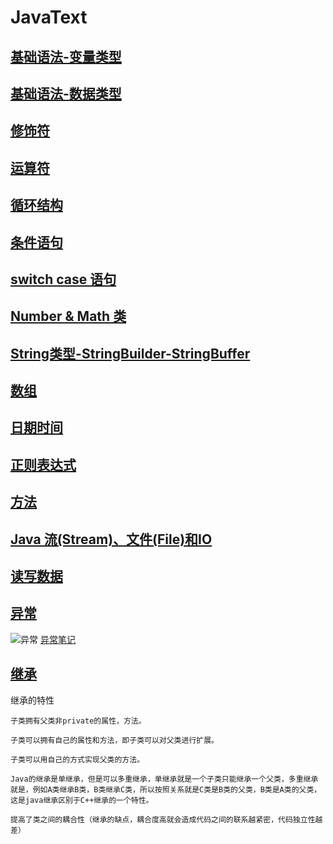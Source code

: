 # JavaText
## [基础语法-变量类型](https://github.com/bfsz/JavaText/blob/master/src/com/stu/TypesOfVariables.java)
## [基础语法-数据类型](https://github.com/bfsz/JavaText/blob/master/src/com/stu/DataType.java)
## [修饰符](https://github.com/bfsz/JavaText/blob/master/src/com/stu/Modifier.java)
## [运算符](https://github.com/bfsz/JavaText/blob/master/src/com/stu/Operator.java)
## [循环结构](https://github.com/bfsz/JavaText/blob/master/src/com/stu/LoopStructure.java)
## [条件语句](https://github.com/bfsz/JavaText/blob/master/src/com/stu/ConditionalStatement.java)
## [switch case 语句](https://github.com/bfsz/JavaText/blob/master/src/com/stu/SwichCase.java)
## [Number & Math 类](https://github.com/bfsz/JavaText/blob/master/src/com/stu/NumberMath.java)
## [String类型-StringBuilder-StringBuffer](https://github.com/bfsz/JavaText/blob/master/src/com/stu/StringDemo.java)
## [数组](https://github.com/bfsz/JavaText/blob/master/src/com/stu/Array.java)
## [日期时间](https://github.com/bfsz/JavaText/blob/master/src/com/stu/DateDemo.java)
## [正则表达式](https://github.com/bfsz/JavaText/blob/master/src/com/stu/RegexDemo.java)
## [方法](https://github.com/bfsz/JavaText/blob/master/src/com/stu/MethodDemo.java)
## [Java 流(Stream)、文件(File)和IO](https://github.com/bfsz/JavaText/blob/master/src/com/stu/IoStreamFile.java)
## [读写数据](https://github.com/bfsz/JavaText/blob/master/src/com/stu/FileInputStreamDemo.java)
## [异常](https://github.com/bfsz/JavaText/blob/master/src/com/stu/ExceptionDemo.java)
![异常](https://github.com/bfsz/JavaText/blob/master/src/com/images/690102-20160728164909622-1770558953.png)
  [异常笔记](https://github.com/bfsz/JavaText/blob/master/src/com/note/ExceptionNote.md)
## [继承]()
继承的特性

    子类拥有父类非private的属性，方法。

    子类可以拥有自己的属性和方法，即子类可以对父类进行扩展。

    子类可以用自己的方式实现父类的方法。

    Java的继承是单继承，但是可以多重继承，单继承就是一个子类只能继承一个父类，多重继承就是，例如A类继承B类，B类继承C类，所以按照关系就是C类是B类的父类，B类是A类的父类，这是java继承区别于C++继承的一个特性。

    提高了类之间的耦合性（继承的缺点，耦合度高就会造成代码之间的联系越紧密，代码独立性越差）
 
 
 
 
 
